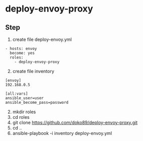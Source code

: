 # deploy-envoy-proxy

## Step

1. create file deploy-envoy.yml
```
- hosts: envoy
  become: yes
  roles:
    - deploy-envoy-proxy
```
2. create file inventory
```
[envoy]
192.168.0.5

[all:vars]
ansible_user=user
ansible_become_pass=password
```

2. mkdir roles
3. cd roles
4. git clone https://github.com/doko89/deploy-envoy-proxy.git
5. cd ..
6. ansible-playbook -i inventory deploy-envoy.yml
